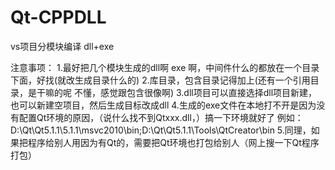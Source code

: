 # Qt-CPPDLL
vs项目分模块编译 dll+exe


注意事项：
1.最好把几个模块生成的dll啊  exe 啊，中间件什么的都放在一个目录下面，好找(就改生成目录什么的)
2.库目录，包含目录记得加上(还有一个引用目录，是干嘛的呢  不懂，感觉跟包含很像啊)
3.dll项目可以直接选择dll项目新建，也可以新建空项目，然后生成目标改成dll
4.生成的exe文件在本地打不开是因为没有配置Qt环境的原因，（说什么找不到Qtxxx.dll，）搞一下环境就好了 例如：D:\Qt\Qt5.1.1\5.1.1\msvc2010\bin;D:\Qt\Qt5.1.1\Tools\QtCreator\bin
5.同理，如果把程序给别人用因为有Qt的，需要把Qt环境也打包给别人（网上搜一下Qt程序打包）
